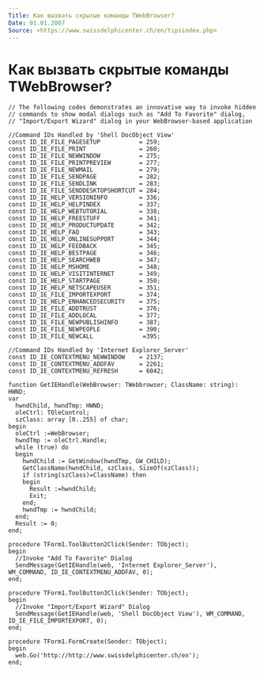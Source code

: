 ```yaml
---
Title: Как вызвать скрытые команды TWebBrowser?
Date: 01.01.2007
Source: <https://www.swissdelphicenter.ch/en/tipsindex.php>
---
```



Как вызвать скрытые команды TWebBrowser?
========================================

    // The following codes demonstrates an innovative way to invoke hidden
    // commands to show modal dialogs such as "Add To Favorite" dialog,
    // "Import/Export Wizard" dialog in your WebBrowser-based application
     
    //Command IDs Handled by 'Shell DocObject View'
    const ID_IE_FILE_PAGESETUP           = 259;
    const ID_IE_FILE_PRINT               = 260;
    const ID_IE_FILE_NEWWINDOW           = 275;
    const ID_IE_FILE_PRINTPREVIEW        = 277;
    const ID_IE_FILE_NEWMAIL             = 279;
    const ID_IE_FILE_SENDPAGE            = 282;
    const ID_IE_FILE_SENDLINK            = 283;
    const ID_IE_FILE_SENDDESKTOPSHORTCUT = 284;
    const ID_IE_HELP_VERSIONINFO         = 336;
    const ID_IE_HELP_HELPINDEX           = 337;
    const ID_IE_HELP_WEBTUTORIAL         = 338;
    const ID_IE_HELP_FREESTUFF           = 341;
    const ID_IE_HELP_PRODUCTUPDATE       = 342;
    const ID_IE_HELP_FAQ                 = 343;
    const ID_IE_HELP_ONLINESUPPORT       = 344;
    const ID_IE_HELP_FEEDBACK            = 345;
    const ID_IE_HELP_BESTPAGE            = 346;
    const ID_IE_HELP_SEARCHWEB           = 347;
    const ID_IE_HELP_MSHOME              = 348;
    const ID_IE_HELP_VISITINTERNET       = 349;
    const ID_IE_HELP_STARTPAGE           = 350;
    const ID_IE_HELP_NETSCAPEUSER        = 351;
    const ID_IE_FILE_IMPORTEXPORT        = 374;
    const ID_IE_HELP_ENHANCEDSECURITY    = 375;
    const ID_IE_FILE_ADDTRUST            = 376;
    const ID_IE_FILE_ADDLOCAL            = 377;
    const ID_IE_FILE_NEWPUBLISHINFO      = 387;
    const ID_IE_FILE_NEWPEOPLE           = 390;
    const ID_IE_FILE_NEWCALL              =395;
     
    //Command IDs Handled by 'Internet Explorer_Server'
    const ID_IE_CONTEXTMENU_NEWWINDOW    = 2137;
    const ID_IE_CONTEXTMENU_ADDFAV       = 2261;
    const ID_IE_CONTEXTMENU_REFRESH      = 6042;
     
    function GetIEHandle(WebBrowser: TWebbrowser; ClassName: string): HWND;
    var
      hwndChild, hwndTmp: HWND;
      oleCtrl: TOleControl;
      szClass: array [0..255] of char;
    begin
      oleCtrl :=WebBrowser;
      hwndTmp := oleCtrl.Handle;
      while (true) do
      begin
        hwndChild := GetWindow(hwndTmp, GW_CHILD);
        GetClassName(hwndChild, szClass, SizeOf(szClass));
        if (string(szClass)=ClassName) then
        begin
          Result :=hwndChild;
          Exit;
        end;
        hwndTmp := hwndChild;
      end;
      Result := 0;
    end;
     
    procedure TForm1.ToolButton2Click(Sender: TObject);
    begin
      //Invoke "Add To Favorite" Dialog
      SendMessage(GetIEHandle(web, 'Internet Explorer_Server'), WM_COMMAND, ID_IE_CONTEXTMENU_ADDFAV, 0);
    end;
     
    procedure TForm1.ToolButton3Click(Sender: TObject);
    begin
      //Invoke "Import/Export Wizard" Dialog
      SendMessage(GetIEHandle(web, 'Shell DocObject View'), WM_COMMAND, ID_IE_FILE_IMPORTEXPORT, 0);
    end;
     
    procedure TForm1.FormCreate(Sender: TObject);
    begin
      web.Go('http://http://www.swissdelphicenter.ch/en');
    end;

